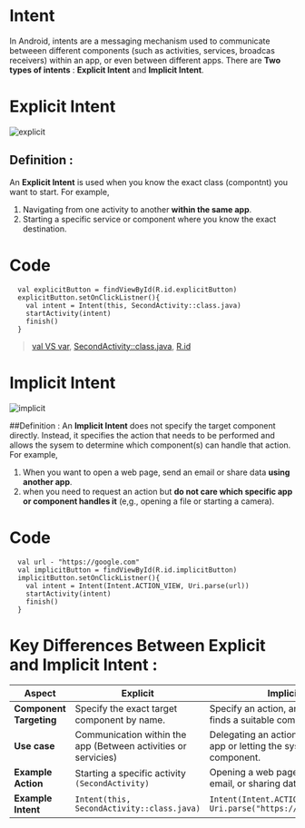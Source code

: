 # Intent
  In Android, intents are a messaging mechanism used to communicate betweeen different components (such as activities, services, broadcas receivers) within an app, or even between different apps.
There are **Two types of intents** : **Explicit Intent** and **Implicit Intent**.

# Explicit Intent
![explicit](https://github.com/user-attachments/assets/e8e03da9-14bb-455c-9815-ee89e1d31307)

## Definition : 
  An **Explicit Intent** is used when you know the exact class (compontnt) you want to start. 
  For example, 
  1. Navigating from one activity to another **within the same app**.
  2. Starting a specific service or component where you know the exact destination.

# Code
```
  val explicitButton = findViewById(R.id.explicitButton)
  explicitButton.setOnClickListner(){
    val intent = Intent(this, SecondActivity::class.java)
    startActivity(intent)
    finish()
  }
```
> [val VS var](https://github.com/DongyoonKim-Roy/AndroidNote/blob/main/val%20VS%20var.md), [SecondActivity::class.java](https://github.com/DongyoonKim-Roy/AndroidNote/blob/main/Activity%3A%3Aclass.java.md), [R.id](https://github.com/DongyoonKim-Roy/AndroidNote/blob/main/R.id.md)

# Implicit Intent
![implicit](https://github.com/user-attachments/assets/502c9203-ec91-486b-93d1-714a4dc5923c)

##Definition :
  An **Implicit Intent** does not specify the target component directly.
  Instead, it specifies the action that needs to be performed and allows the sysem to determine which component(s) can handle that action.
  For example,
  1. When you want to open a web page, send an email or share data **using another app**.
  2. when you need to request an action but **do not care which specific app or component handles it** (e,g., opening a file or starting a camera).

# Code
```
  val url - "https://google.com"
  val implicitButton = findViewById(R.id.implicitButton)
  implicitButton.setOnClickListner(){
    val intent = Intent(Intent.ACTION_VIEW, Uri.parse(url))
    startActivity(intent)
    finish()
  }
```

# Key Differences Between Explicit and Implicit Intent :
| **Aspect** | **Explicit** | **Implicit** |
| ----------      | -----------       |      ------------  |
| **Component Targeting** | Specify the exact target component by name. | Specify an action, and Android finds a suitable component. |
| **Use case** | Communication within the app (Between activities or servicies) | Delegating an action to another app or letting the system choose a component. |
|**Example Action** | Starting a specific activity `(SecondActivity)` | Opening a web page sending an email, or sharing data. |
| **Example Intent** | `Intent(this, SecondActivity::class.java)` | `Intent(Intent.ACTION_VIEW, Uri.parse("https://google.com"))` |
